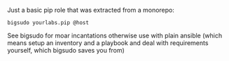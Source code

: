 Just a basic pip role that was extracted from a monorepo:

    bigsudo yourlabs.pip @host

See bigsudo for moar incantations otherwise use with plain ansible (which means
setup an inventory and a playbook and deal with requirements yourself, which
bigsudo saves you from)
